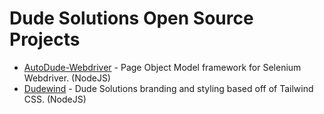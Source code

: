 # Dude Solutions Open Source Projects
* [AutoDude-Webdriver](https://github.com/DudeSolutions/autodude-webdriver) - Page Object Model framework for Selenium Webdriver. (NodeJS)
* [Dudewind](https://github.com/DudeSolutions/dudewind) - Dude Solutions branding and styling based off of Tailwind CSS. (NodeJS)